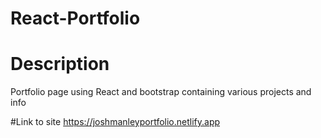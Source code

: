 # React-Portfolio

# Description
Portfolio page using React and bootstrap containing various projects and info

#Link to site
https://joshmanleyportfolio.netlify.app

